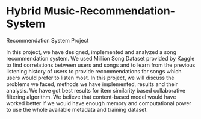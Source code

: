 # Hybrid Music-Recommendation-System
Recommendation System Project

In this project, we have designed, implemented and analyzed a song
recommendation system. We used Million Song Dataset provided by Kaggle to find
correlations between users and songs and to learn from the previous listening
history of users to provide recommendations for songs which users would prefer to
listen most. In this project, we will discuss the problems we faced, methods we have
implemented, results and their analysis. We have got best results for item similarity
based collaborative filtering algorithm. We believe that content-based model would
have worked better if we would have enough memory and computational power to
use the whole available metadata and training dataset.
